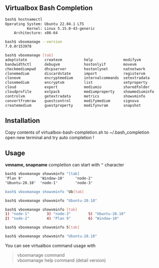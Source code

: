 ## Virtualbox Bash Completion

```sh
bash$ hostnamectl
Operating System: Ubuntu 22.04.1 LTS
          Kernel: Linux 5.15.0-43-generic
    Architecture: x86-64

bash$ vboxmanage --version 
7.0.0r153978

bash$ vboxmanage [tab]
adoptstate        createvm          help              modifyvm          startvm
bandwidthctl      debugvm           hostonlyif        movevm            storageattach
checkmediumpwd    dhcpserver        hostonlynet       natnetwork        storagectl
clonemedium       discardstate      import            registervm        unattended
clonevm           encryptmedium     internalcommands  setextradata      unregistervm
closemedium       encryptvm         list              setproperty       updatecheck
cloud             export            mediumio          sharedfolder      usbdevsource
cloudprofile      extpack           mediumproperty    showmediuminfo    usbfilter
controlvm         getextradata      metrics           showvminfo        
convertfromraw    guestcontrol      modifymedium      signova           
createmedium      guestproperty     modifynvram       snapshot
```

## Installation

Copy contents of virtualbox-bash-completion.sh to ~/.bash_completion  
open new terminal and try auto completion !

## Usage

**vmname, snapname** completion can start with <kbd>"</kbd> character  

```sh
bash$ vboxmanage showvminfo "[tab]
"Plan 9"        "Window-10"     "node-2"        
"Ubuntu-20.10"  "node-1"        "node-3" 

bash$ vboxmanage showvminfo "Ub[tab]

bash$ vboxmanage showvminfo "Ubuntu-20.10"
```

```sh
bash$ vboxmanage showvminfo [tab]
1) "node-1"        3) "node-3"        5) "Ubuntu-20.10"  
2) "node-2"        4) "Plan 9"        6) "Window-10"

bash$ vboxmanage showvminfo 5[tab]

bash$ vboxmanage showvminfo "Ubuntu-20.10"
```

You can see virtualbox command usage with
> vboxmanage command   
> vboxmanage help command (detail version)


